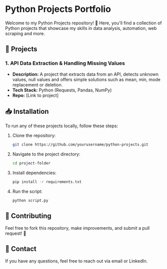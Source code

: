 # Python Projects Portfolio

Welcome to my Python Projects repository! 🚀 Here, you'll find a collection of Python projects that showcase my skills in data analysis, automation, web scraping and more.

## 📌 Projects

### 1. **API Data Extraction & Handling Missing Values**
   - **Description:** A project that extracts data from an API, detects unknown values, null values and offers simple solutions such as mean, min, mode replacement or deletion.
   - **Tech Stack:** Python (Requests, Pandas, NumPy)
   - **Repo:** [Link to project]



## 📥 Installation
To run any of these projects locally, follow these steps:
1. Clone the repository:
   ```bash
   git clone https://github.com/yourusername/python-projects.git
   ```
2. Navigate to the project directory:
   ```bash
   cd project-folder
   ```
3. Install dependencies:
   ```bash
   pip install -r requirements.txt
   ```
4. Run the script:
   ```bash
   python script.py
   ```

## 🤝 Contributing
Feel free to fork this repository, make improvements, and submit a pull request! 🎉

## 📧 Contact
If you have any questions, feel free to reach out via email or LinkedIn.
